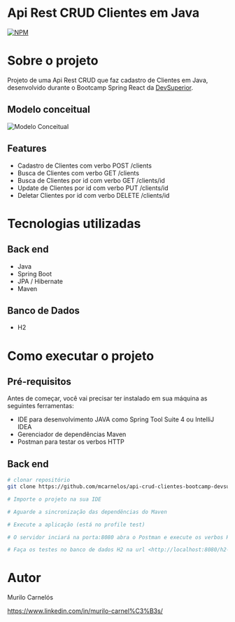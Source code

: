 # Api Rest CRUD Clientes em Java 
[![NPM](https://img.shields.io/npm/l/react)](https://github.com/mcarnelos/api-crud-clientes-bootcamp-devsuperior/blob/master/LICENSE) 

# Sobre o projeto

Projeto de uma Api Rest CRUD que faz cadastro de Clientes em Java, desenvolvido durante o Bootcamp Spring React da [DevSuperior](https://devsuperior.com "Site da DevSuperior").

## Modelo conceitual
![Modelo Conceitual](https://github.com/mcarnelos/assets/blob/master/crud/modelo%20conceitual.png)

## Features
- Cadastro de Clientes com verbo POST /clients
- Busca de Clientes com verbo GET /clients
- Busca de Clientes por id com verbo GET /clients/id
- Update de Clientes por id com verbo PUT /clients/id
- Deletar Clientes por id com verbo DELETE /clients/id

# Tecnologias utilizadas
## Back end
- Java
- Spring Boot
- JPA / Hibernate
- Maven

## Banco de Dados 
- H2

# Como executar o projeto

## Pré-requisitos
Antes de começar, você vai precisar ter instalado em sua máquina as seguintes ferramentas:

- IDE para desenvolvimento JAVA como Spring Tool Suite 4 ou IntelliJ IDEA
- Gerenciador de dependências Maven
- Postman para testar os verbos HTTP

## Back end

```bash
# clonar repositório
git clone https://github.com/mcarnelos/api-crud-clientes-bootcamp-devsuperior

# Importe o projeto na sua IDE

# Aguarde a sincronização das dependências do Maven

# Execute a aplicação (está no profile test)

# O servidor inciará na porta:8080 abra o Postman e execute os verbos HTTP na url <http://localhost:8080/clients>

# Faça os testes no banco de dados H2 na url <http://localhost:8080/h2-console>
```

# Autor

Murilo Carnelós

https://www.linkedin.com/in/murilo-carnel%C3%B3s/

